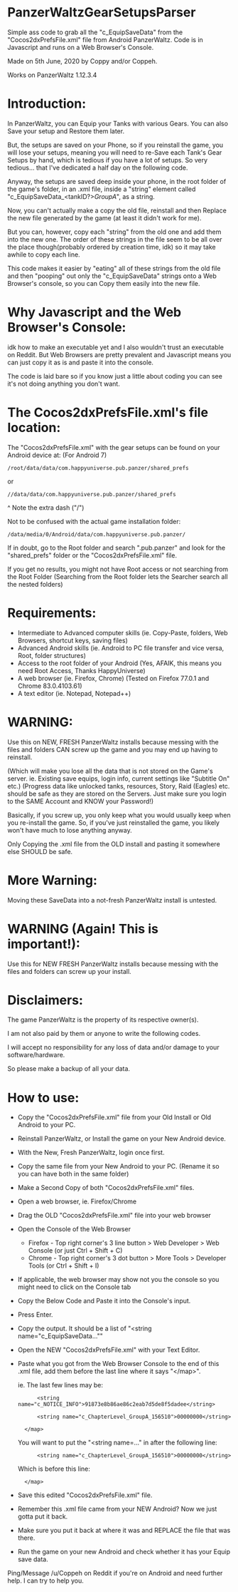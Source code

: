 # PanzerWaltzGearSetupsParser
Simple ass code to grab all the "c_EquipSaveData" from the "Cocos2dxPrefsFile.xml" file from Android PanzerWaltz.
Code is in Javascript and runs on a Web Browser's Console.

Made on 5th June, 2020 by Coppy and/or Coppeh.

Works on PanzerWaltz 1.12.3.4


# Introduction:
 
In PanzerWaltz, you can Equip your Tanks with various Gears. You can also Save your setup and Restore them later.

But, the setups are saved on your Phone, so if you reinstall the game, you will lose your setups, meaning you will need to re-Save each Tank's Gear Setups by hand, which is tedious if you have a lot of setups. So very tedious... that I've dedicated a half day on the following code.

Anyway, the setups are saved deep inside your phone, in the root folder of the game's folder, in an .xml file, inside a "string" element called "c_EquipSaveData_<tankID?>_GroupA_<anotherID>", as a string.

Now, you can't actually make a copy the old file, reinstall and then Replace the new file generated by the game (at least it didn't work for me).

But you can, however, copy each "string" from the old one and add them into the new one. The order of these strings in the file seem to be all over the place though(probably ordered by creation time, idk) so it may take awhile to copy each line.

This code makes it easier by "eating" all of these strings from the old file and then "pooping" out only the "c_EquipSaveData" strings onto a Web Browser's console, so you can Copy them easily into the new file.

# Why Javascript and the Web Browser's Console:

idk how to make an executable yet and I also wouldn't trust an executable on Reddit. But Web Browsers are pretty prevalent and Javascript means you can just copy it as is and paste it into the console.

The code is laid bare so if you know just a little about coding you can see it's not doing anything you don't want. 

# The Cocos2dxPrefsFile.xml's file location:

The "Cocos2dxPrefsFile.xml" with the gear setups can be found on your Android device at: (For Android 7)

	/root/data/data/com.happyuniverse.pub.panzer/shared_prefs

or

	//data/data/com.happyuniverse.pub.panzer/shared_prefs

  ^ Note the extra dash ("/")

Not to be confused with the actual game installation folder:

	/data/media/0/Android/data/com.happyuniverse.pub.panzer/

If in doubt, go to the Root folder and search ".pub.panzer" and look for the "shared_prefs" folder or the "Cocos2dxPrefsFile.xml" file.

If you get no results, you might not have Root access or not searching from the Root Folder (Searching from the Root folder lets the Searcher search all the nested folders)

# Requirements:

 - Intermediate to Advanced computer skills (ie. Copy-Paste, folders, Web Browsers, shortcut keys, saving files)
 - Advanced Android skills (ie. Android to PC file transfer and vice versa, Root, folder structures)
 - Access to the root folder of your Android (Yes, AFAIK, this means you need Root Access, Thanks HappyUniverse)
 - A web browser (ie. Firefox, Chrome) (Tested on Firefox 77.0.1 and Chrome 83.0.4103.61)
 - A text editor (ie. Notepad, Notepad++)

# WARNING:
Use this on NEW, FRESH PanzerWaltz installs because messing with the files and folders CAN screw up the game and you may end up having to reinstall.

(Which will make you lose all the data that is not stored on the Game's server. ie. Existing save equips, login info, current settings like "Subtitle On" etc.) (Progress data like unlocked tanks, resources, Story, Raid (Eagles) etc. should be safe as they are stored on the Servers. Just make sure you login to the SAME Account and KNOW your Password!)

Basically, if you screw up, you only keep what you would usually keep when you re-install the game. So, if you've just reinstalled the game, you likely won't have much to lose anything anyway.

Only Copying the .xml file from the OLD install and pasting it somewhere else SHOULD be safe.

# More Warning:
 
Moving these SaveData into a not-fresh PanzerWaltz install is untested.


# WARNING (Again! This is important!):
 
Use this for NEW FRESH PanzerWaltz installs because messing with the files and folders can screw up your install.

# Disclaimers:

The game PanzerWaltz is the property of its respective owner(s).

I am not also paid by them or anyone to write the following codes.

I will accept no responsibility for any loss of data and/or damage to your software/hardware.

So please make a backup of all your data.

# How to use:

- Copy the "Cocos2dxPrefsFile.xml" file from your Old Install or Old Android to your PC.
- Reinstall PanzerWaltz, or Install the game on your New Android device.
- With the New, Fresh PanzerWaltz, login once first.
- Copy the same file from your New Android to your PC. (Rename it so you can have both in the same folder)
- Make a Second Copy of both "Cocos2dxPrefsFile.xml" files.
- Open a web browser, ie. Firefox/Chrome
- Drag the OLD "Cocos2dxPrefsFile.xml" file into your web browser
- Open the Console of the Web Browser
   - Firefox - Top right corner's 3 line button > Web Developer > Web Console (or just Ctrl + Shift + C)
   - Chrome - Top right corner's 3 dot button > More Tools > Developer Tools (or Ctrl + Shift + I)
- If applicable, the web browser may show not you the console so you might need to click on the Console tab
- Copy the Below Code and Paste it into the Console's input.
- Press Enter.
- Copy the output. It should be a list of "<string name="c_EquipSaveData...""
- Open the NEW "Cocos2dxPrefsFile.xml" with your Text Editor.
- Paste what you got from the Web Browser Console to the end of this .xml file, add them before the last line where it says "\</map>".     

  ie. The last few lines may be:
  
			<string name="c_NOTICE_INFO">91873e8b86ae86c2eab7d5de8f5dadee</string>
			
			<string name="c_ChapterLevel_GroupA_156510">00000000</string>
     
		</map>
  
  You will want to put the "<string name=..." in after the following line:
  
			<string name="c_ChapterLevel_GroupA_156510">00000000</string>
     
  Which is before this line:
  
		</map>
  
- Save this edited "Cocos2dxPrefsFile.xml" file.
- Remember this .xml file came from your NEW Android? Now we just gotta put it back.
- Make sure you put it back at where it was and REPLACE the file that was there.
- Run the game on your new Android and check whether it has your Equip save data.
  
 
Ping/Message /u/Coppeh on Reddit if you're on Android and need further help. I can try to help you.
 
